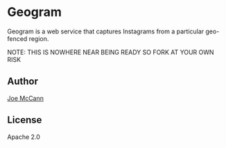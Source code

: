 Geogram
=====

Geogram is a web service that captures Instagrams from a particular geo-fenced region.

NOTE: THIS IS NOWHERE NEAR BEING READY SO FORK AT YOUR OWN RISK

Author
----
[Joe McCann][1]

License
----

Apache 2.0

[1]: https://twitter.com/joemccann
